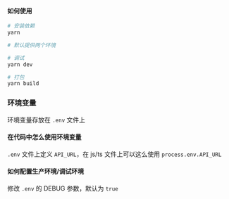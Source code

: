 #### 如何使用

```sh
# 安装依赖
yarn

# 默认提供两个环境

# 调试
yarn dev

# 打包
yarn build
```

### 环境变量

环境变量存放在 `.env` 文件上

#### 在代码中怎么使用环境变量

`.env` 文件上定义 `API_URL`，在 js/ts 文件上可以这么使用 `process.env.API_URL`

#### 如何配置生产环境/调试环境

修改 `.env` 的 DEBUG 参数，默认为 `true`
